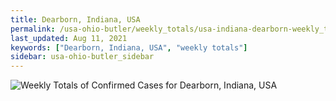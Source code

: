 ```yaml
---
title: Dearborn, Indiana, USA
permalink: /usa-ohio-butler/weekly_totals/usa-indiana-dearborn-weekly_totals.html
last_updated: Aug 11, 2021
keywords: ["Dearborn, Indiana, USA", "weekly totals"]
sidebar: usa-ohio-butler_sidebar
---
```


![Weekly Totals of Confirmed Cases for Dearborn, Indiana, USA](/covid_tracker/images/graphs/usa-indiana-dearborn-weekly_totals_graph.png)
